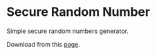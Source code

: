 # Secure Random Number

Simple secure random numbers generator.

Download from this [page](https://gitlab.com/dubhad/secure-random-number/tags/v1.0).
